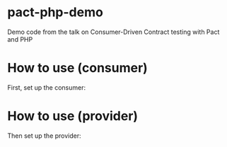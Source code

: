 # pact-php-demo
Demo code from the talk on Consumer-Driven Contract testing with Pact and PHP

# How to use (consumer)
First, set up the consumer:

# How to use (provider)
Then set up the provider:

